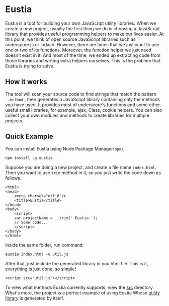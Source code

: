 # Eustia

Eustia is a tool for building your own JavaScript utility libraries. When we create a new project, usually the first thing we do is choosing a JavaScript library that provides useful programming helpers to make our lives easier. At this point, we think of open source JavaScript libraries such as underscore.js or lodash. However, there are times that we just want to use one or two of its functions. Moreover, the function helper we just need doesn't exist in it. And most of the time, we ended up extracting code from those libraries and writing extra helpers ourselves. This is the problem that Eustia is trying to solve.

## How it works

The tool will scan your source code to find strings that match the pattern `_.method` , then generates a JavaScript library containing only the methods you have used. It provides most of underscore's functions and some other useful small libraries, for example, ajax, Class, cookie helpers. You can also collect your own modules and methods to create libraries for multiple projects.

## Quick Example

You can install Eustia using Node Package Manager(`npm`).

    npm install -g eustia

Suppose you are doing a new project, and create a file name `index.html`. Then you want to use `trim` method in it, so you just write the code down as follows.

    <html>
    <head>
        <meta charset="utf-8"/>
        <title>Eustia</title>
    </head>
    <body>
        <script>
        var projectName = _.trim(' Eustia ');
        // Some code...
        </script>
    </body>
    </html>

Inside the same folder, run command:

    eustia index.html -o util.js

After that, just include the generated library in you html file. This is it, everything is just done, so simple!

    <script src="util.js"></script>

To view what methods Eustia currently supports, view the [src](https://github.com/liriliri/eustia/tree/master/src) directory. What's more, the project is a perfect example of using Eustia Whose [utility library](https://github.com/liriliri/eustia/blob/master/lib/util.js) is generated by itself.
